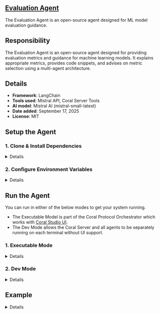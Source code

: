 ## [Evaluation Agent](https://github.com/Coral-Protocol/Evaluation-Coral-Agent)

The Evaluation Agent is an open-source agent designed for ML model evaluation guidance.

## Responsibility
The Evaluation Agent is an open-source agent designed for providing evaluation metrics and guidance for machine learning models. It explains appropriate metrics, provides code snippets, and advises on metric selection using a multi-agent architecture.

## Details
- **Framework**: LangChain
- **Tools used**: Mistral API, Coral Server Tools
- **AI model**: Mistral AI (mistral-small-latest)
- **Date added**: September 17, 2025
- **License**: MIT

## Setup the Agent

### 1. Clone & Install Dependencies

<details>

Ensure that the [Coral Server](https://github.com/Coral-Protocol/coral-server) is running on your system. If you are trying to run Evaluation agent and require an input, you can either create your agent which communicates on the coral server or run and register the [Interface Agent](https://github.com/Coral-Protocol/Coral-Interface-Agent) on the Coral Server

```bash
# In a new terminal clone the repository:
git clone https://github.com/Coral-Protocol/Evaluation-Coral-Agent.git

# Navigate to the project directory:
cd Evaluation-Coral-Agent

# Download and run the UV installer, setting the installation directory to the current one
curl -LsSf https://astral.sh/uv/install.sh | env UV_INSTALL_DIR=$(pwd) sh

# Create a virtual environment named `.venv` using UV
uv venv .venv

# Activate the virtual environment
source .venv/bin/activate

# install uv
pip install uv

# Install dependencies from `pyproject.toml` using `uv`:
uv sync
```

</details>

### 2. Configure Environment Variables

<details>

Get the API Key:
[Mistral AI](https://console.mistral.ai/) || 
[OpenAI](https://platform.openai.com/api-keys)

```bash
# Create .env file in project root
cp -r .env_sample .env
```

Check if the .env file has correct URL for Coral Server and adjust the parameters accordingly.

</details>

## Run the Agent

You can run in either of the below modes to get your system running.  

- The Executable Model is part of the Coral Protocol Orchestrator which works with [Coral Studio UI](https://github.com/Coral-Protocol/coral-studio).  
- The Dev Mode allows the Coral Server and all agents to be separately running on each terminal without UI support.  

### 1. Executable Mode

<details>

For Linux or MAC:

```bash
registry:
  # ... your other agents
  evaluation_agent:
    options:
      - name: "MODEL_API_KEY"
        type: "string"
        description: "API key for the model service"
      - name: "MISTRAL_API_KEY"
        type: "string"
        description: "Mistral API KEY for the service"
      - name: "MODEL_NAME"
        type: "string"
        description: "What model to use (e.g 'mistral-small-latest')"
        default: "mistral-small-latest"
      - name: "MODEL_PROVIDER"
        type: "string"
        description: "What model provider to use (e.g 'mistral', etc)"
        default: "mistral"
      - name: "MODEL_MAX_TOKENS"
        type: "string"
        description: "Max tokens to use"
        default: "800"
      - name: "MODEL_TEMPERATURE"
        type: "string"
        description: "What model temperature to use"
        default: "0.0"
      - name: "MISTRAL_API_URL"
        type: "string"
        description: "Mistral API URL"
        default: "https://api.mistral.ai"
      - name: "MISTRAL_MODEL"
        type: "string"
        description: "Mistral model name"
        default: "mistral-small-latest"
    runtime:
      type: "executable"
      command: ["bash", "-c", "<replace with path to this agent>/run_agent.sh main.py"]
      environment:
        - option: "MODEL_API_KEY"
        - option: "MISTRAL_API_KEY"
        - option: "MODEL_NAME"
        - option: "MODEL_PROVIDER"
        - option: "MODEL_MAX_TOKENS"
        - option: "MODEL_TEMPERATURE"
        - option: "MISTRAL_API_URL"
        - option: "MISTRAL_MODEL"
```

</details>

### 2. Dev Mode

<details>

```bash
# Run the agent using `uv`:
uv run python main.py
```

</details>

## Example

<details>

```bash
# Input:
Provide evaluation guidance for student grade prediction task

#Output:
For regression tasks like student grade prediction, here are the key evaluation metrics:

**RMSE (Root Mean Square Error)**: Best for this task as it penalizes large errors heavily
```python
from sklearn.metrics import mean_squared_error
import numpy as np
rmse = np.sqrt(mean_squared_error(y_true, y_pred))
```

**MAE (Mean Absolute Error)**: More robust to outliers
```python
from sklearn.metrics import mean_absolute_error
mae = mean_absolute_error(y_true, y_pred)
```

**R² Score**: Shows how well your model explains variance
```python
from sklearn.metrics import r2_score
r2 = r2_score(y_true, y_pred)
```

Use RMSE when you want to heavily penalize large prediction errors in grade prediction.
```

</details>

### Creator Details
- **Name**: ML Mentor System
- **Affiliation**: Coral Protocol
- **Contact**: [Discord](https://discord.com/invite/Xjm892dtt3)
